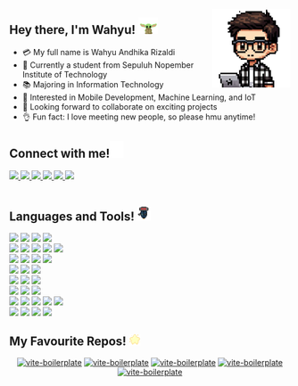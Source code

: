 <a href="#"><img width="28%" height="auto" align="right" src="https://github.com/wahyuandhikarizaldi/wahyuandhikarizaldi/blob/main/Assets/boy-laptop.png" /></a>
## Hey there, I'm Wahyu! <img src="https://github.com/wahyuandhikarizaldi/wahyuandhikarizaldi/blob/main/Assets/grogu-baby-yoda.gif" height="30px" width="35px">
- 💳 My full name is Wahyu Andhika Rizaldi
- 🏫 Currently a student from Sepuluh Nopember Institute of Technology
- 📚 Majoring in Information Technology
- 📱 Interested in Mobile Development, Machine Learning, and IoT
- 🚀 Looking forward to collaborate on exciting projects
- 👌 Fun fact: I love meeting new people, so please hmu anytime!

## Connect with me!<img src="https://github.com/wahyuandhikarizaldi/wahyuandhikarizaldi/blob/main/Assets/cat-cactus.gif" height="30px" width="25px">
  <a href="https://www.linkedin.com/in/wahyu-rizaldi-b1491a222/" target="blank" >
  <img src="https://img.shields.io/badge/LinkedIn-0077B5?style=for-the-badge&logo=linkedin&logoColor=white" />
  </a>
  <a href="mailto:wahyurizaldi80@gmail.com" target="blank" >
    <img src="https://img.shields.io/badge/Gmail-D14836?style=for-the-badge&logo=gmail&logoColor=white" />
  </a>
  <a href="https://www.kaggle.com/wahyurizaldi/" target="blank" >
  <img src="https://img.shields.io/badge/Kaggle-20BEFF?style=for-the-badge&logo=Kaggle&logoColor=white" />
  </a>
  <a href="https://www.instagram.com/wahyurizaldi80/" target="blank" >
    <img src="https://img.shields.io/badge/Instagram-d62976?style=for-the-badge&logo=instagram&logoColor=white" />
  </a>
  <a href="https://t.me/wahyurizaldi80/" target="blank" >
    <img src="https://img.shields.io/badge/Telegram-2CA5E0?style=for-the-badge&logo=telegram&logoColor=white" />
  </a>
  <a href="https://open.spotify.com/user/vsd6tbpz7w97jmncmgxiitxvl?si=VnqOMkg2Re6Vgw6pixrWog/" target="blank" >
    <img src="https://img.shields.io/badge/Spotify-1db954?style=for-the-badge&logo=spotify&logoColor=white" />
  </a>

  <br>
  <br>

 ## Languages and Tools! <img src="https://github.com/wahyuandhikarizaldi/wahyuandhikarizaldi/blob/main/Assets/bot-funny.gif" height="25px" width="25px">
 ![](https://img.shields.io/badge/C-00599C?style=for-the-badge&logo=c&logoColor=white)
 ![](https://img.shields.io/badge/C%2B%2B-00599C?style=for-the-badge&logo=c%2B%2B&logoColor=white)
![](https://img.shields.io/badge/PHP-777BB4?style=for-the-badge&logo=php&logoColor=white)
![](https://img.shields.io/badge/Python-3776AB?style=for-the-badge&logo=python&logoColor=white)
<br>
![](https://img.shields.io/badge/HTML5-E34F26?style=for-the-badge&logo=html5&logoColor=white)
![](https://img.shields.io/badge/CSS3-1572B6?style=for-the-badge&logo=css3&logoColor=white)
 ![](https://img.shields.io/badge/JavaScript-323330?style=for-the-badge&logo=javascript&logoColor=F7DF1E)
 ![](https://img.shields.io/badge/Node.js-43853D?style=for-the-badge&logo=node.js&logoColor=white)
![](https://img.shields.io/badge/Vue.js-35495E?style=for-the-badge&logo=vue.js&logoColor=4FC08D)
<br>
![](https://img.shields.io/badge/MySQL-005C84?style=for-the-badge&logo=mysql&logoColor=white)
![](https://img.shields.io/badge/MariaDB-003545?style=for-the-badge&logo=mariadb&logoColor=white)
![](https://img.shields.io/badge/MongoDB-4EA94B?style=for-the-badge&logo=mongodb&logoColor=white)
![](https://img.shields.io/badge/Firebase-ED8B00?style=for-the-badge&logo=firebase&logoColor=white)
<br>
![](https://img.shields.io/badge/bash-121011?style=for-the-badge&logo=gnu-bash&logoColor=white)
![](https://img.shields.io/badge/Powershell-2CA5E0?style=for-the-badge&logo=powershell&logoColor=white)
![](https://img.shields.io/badge/docker-2CA5E0?style=for-the-badge&logo=docker&logoColor=white)
<br>
 ![](https://img.shields.io/badge/Java-ED8B00?style=for-the-badge&logo=openjdk&logoColor=white)
![](https://img.shields.io/badge/Kotlin-0095D5?&style=for-the-badge&logo=kotlin&logoColor=white)
![](https://img.shields.io/badge/React_Native-20232A?style=for-the-badge&logo=react&logoColor=61DAFB)
<br>
![](https://img.shields.io/badge/adafruit-000000?style=for-the-badge&logo=adafruit&logoColor=white)
![](https://img.shields.io/badge/espressif-E7352C?style=for-the-badge&logo=espressif&logoColor=white)
![](https://img.shields.io/badge/Arduino-00979D?style=for-the-badge&logo=Arduino&logoColor=white)
<br>
![](https://img.shields.io/badge/Windows-0078D6?style=for-the-badge&logo=windows&logoColor=white)
![](https://img.shields.io/badge/Ubuntu-E95420?style=for-the-badge&logo=ubuntu&logoColor=white)
![](https://img.shields.io/badge/Debian-A81D33?style=for-the-badge&logo=debian&logoColor=white)
![](https://img.shields.io/badge/Android-3DDC84?style=for-the-badge&logo=android&logoColor=white)
![](https://img.shields.io/badge/ios-000000?style=for-the-badge&logo=apple&logoColor=white)
<br>
![](https://img.shields.io/badge/Visual_Studio_Code-0078D4?style=for-the-badge&logo=visual%20studio%20code&logoColor=white)
![](https://img.shields.io/badge/Android_Studio-3DDC84?style=for-the-badge&logo=android-studio&logoColor=white)
![](https://img.shields.io/badge/Colab-F9AB00?style=for-the-badge&logo=googlecolab&color=525252)
![](https://img.shields.io/badge/Arduino_IDE-00979D?style=for-the-badge&logo=arduino&logoColor=white)
<br>


## My Favourite Repos! <img src="https://github.com/wahyuandhikarizaldi/wahyuandhikarizaldi/blob/main/Assets/star-kawaii.gif" height="20px" width="20px">
 <p align='center'>
  <a href="https://github.com/wahyuandhikarizaldi/Healthseeker"><img width="282" src="https://denvercoder1-github-readme-stats.vercel.app/api/pin/?username=wahyuandhikarizaldi&repo=Healthseeker&theme=react&bg_color=1F222E&title_color=8FBCBB&icon_color=F8D866&hide_border=true&show_icons=false" alt="vite-boilerplate"></a>
<a href="https://github.com/wahyuandhikarizaldi/Gotering"><img width="282" src="https://denvercoder1-github-readme-stats.vercel.app/api/pin/?username=wahyuandhikarizaldi&repo=Gotering&theme=react&bg_color=1F222E&title_color=8FBCBB&icon_color=F8D866&hide_border=true&show_icons=false" alt="vite-boilerplate"></a>
<a href="https://github.com/wahyuandhikarizaldi/Siakadskuy"><img width="282" src="https://denvercoder1-github-readme-stats.vercel.app/api/pin/?username=wahyuandhikarizaldi&repo=Siakadskuy&theme=react&bg_color=1F222E&title_color=8FBCBB&icon_color=F8D866&hide_border=true&show_icons=false" alt="vite-boilerplate"></a>
  <a href="https://github.com/wahyuandhikarizaldi/My-Crypto-APP"><img width="282" src="https://denvercoder1-github-readme-stats.vercel.app/api/pin/?username=wahyuandhikarizaldi&repo=My-Crypto-APP&theme=react&bg_color=1F222E&title_color=8FBCBB&icon_color=F8D866&hide_border=true&show_icons=false" alt="vite-boilerplate"></a>
    <a href="https://github.com/wahyuandhikarizaldi/GithubUser"><img width="282" src="https://denvercoder1-github-readme-stats.vercel.app/api/pin/?username=wahyuandhikarizaldi&repo=GithubUser&theme=react&bg_color=1F222E&title_color=8FBCBB&icon_color=F8D866&hide_border=true&show_icons=false" alt="vite-boilerplate"></a>
</p>
